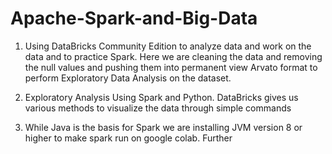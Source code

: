 # Apache-Spark-and-Big-Data

1) Using DataBricks Community Edition to analyze data and work on the data and to practice Spark. Here we are cleaning the data and removing the null values and pushing them into permanent view Arvato format to perform Exploratory Data Analysis on the dataset.

2) Exploratory Analysis Using Spark and Python. DataBricks gives us various methods to visualize the data through simple commands

3) While Java is the basis for Spark we are installing JVM version 8 or higher to make spark run on google colab. Further

